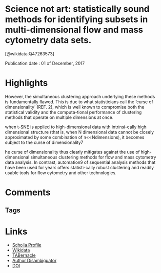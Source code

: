 
Science not art: statistically sound methods for identifying subsets in multi-dimensional flow and mass cytometry data sets.
============================================================================================================================
  
  [@wikidata:Q47263573]  
  
Publication date : 01 of December, 2017  

# Highlights

However, the simultaneous clustering approach underlying these methods is fundamentally flawed. This is due to what statisticians call the ‘curse of dimensionality’ (REF. 2), which is well known to compromise both the statistical validity and the computa-tional performance of clustering methods that operate on multiple dimensions at once.

when  t-SNE  is  applied  to  high-dimensional  data  with  intrinsi-cally  high  dimensional  structure  (that  is,  when N dimensional data cannot be closely approximated by some combination of n<<Ndimensions), it becomes subject to the curse of  dimensionality7

he curse of dimensionality thus clearly mitigates against the use of high-dimensional simultaneous clustering methods for flow and mass cytometry data analysis. In contrast, automation9 of sequential analysis methods  that have been used for years offers statisti-cally robust clustering and readily usable tools for flow cytometry and other technologies.


# Comments

## Tags

# Links
  
 * [Scholia Profile](https://scholia.toolforge.org/work/Q47263573)  
 * [Wikidata](https://www.wikidata.org/wiki/Q47263573)  
 * [TABernacle](https://tabernacle.toolforge.org/?#/tab/manual/Q47263573/P921%3BP4510)  
 * [Author Disambiguator](https://author-disambiguator.toolforge.org/work_item_oauth.php?id=Q47263573&batch_id=&match=1&author_list_id=&doit=Get+author+links+for+work)  
 * [DOI](https://doi.org/10.1038/NRI.2017.150)  
